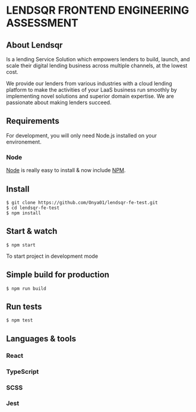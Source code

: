 # LENDSQR FRONTEND ENGINEERING ASSESSMENT

## About Lendsqr

Is a lending Service Solution which empowers lenders to build, launch, and scale their digital lending business across multiple channels, at the lowest cost.

We provide our lenders from various industries with a cloud lending platform to make the activities of your LaaS business run smoothly by implementing novel solutions and superior domain expertise. We are passionate about making lenders succeed.

## Requirements

For development, you will only need Node.js installed on your environement.

### Node

[Node](http://nodejs.org/) is really easy to install & now include [NPM](https://npmjs.org/).

## Install

    $ git clone https://github.com/Onya01/lendsqr-fe-test.git
    $ cd lendsqr-fe-test
    $ npm install

## Start & watch

    $ npm start
To start project in development mode 
## Simple build for production

    $ npm run build

## Run tests

    $ npm test

## Languages & tools

### React

### TypeScript
### SCSS

### Jest
